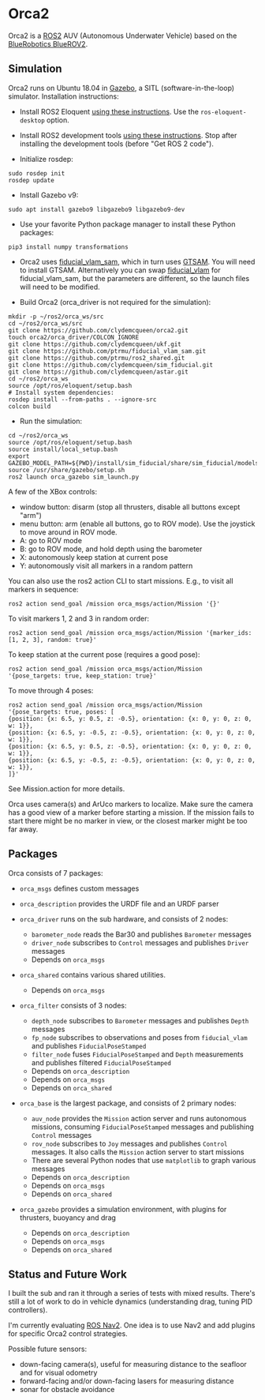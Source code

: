 # Orca2 #

Orca2 is a [ROS2](http://www.ros.org/) AUV (Autonomous Underwater Vehicle) based on the
[BlueRobotics BlueROV2](https://www.bluerobotics.com/store/rov/bluerov2/).

## Simulation

Orca2 runs on Ubuntu 18.04 in [Gazebo](http://gazebosim.org/), a SITL (software-in-the-loop) simulator.
Installation instructions:

* Install ROS2 Eloquent
[using these instructions](https://index.ros.org/doc/ros2/Installation/Eloquent/Linux-Install-Debians/).
Use the `ros-eloquent-desktop` option.

* Install ROS2 development tools
[using these instructions](https://index.ros.org/doc/ros2/Installation/Eloquent/Linux-Development-Setup/).
Stop after installing the development tools (before "Get ROS 2 code").

* Initialize rosdep:
~~~
sudo rosdep init
rosdep update
~~~

* Install Gazebo v9:
~~~
sudo apt install gazebo9 libgazebo9 libgazebo9-dev
~~~

* Use your favorite Python package manager to install these Python packages:
~~~
pip3 install numpy transformations
~~~

* Orca2 uses [fiducial_vlam_sam](https://github.com/ptrmu/fiducial_vlam_sam),
which in turn uses [GTSAM](https://github.com/borglab/gtsam).
You will need to install GTSAM.
Alternatively you can swap [fiducial_vlam](https://github.com/ptrmu/fiducial_vlam) for fiducial_vlam_sam,
but the parameters are different, so the launch files will need to be modified.

* Build Orca2 (orca_driver is not required for the simulation):
~~~
mkdir -p ~/ros2/orca_ws/src
cd ~/ros2/orca_ws/src
git clone https://github.com/clydemcqueen/orca2.git
touch orca2/orca_driver/COLCON_IGNORE
git clone https://github.com/clydemcqueen/ukf.git
git clone https://github.com/ptrmu/fiducial_vlam_sam.git
git clone https://github.com/ptrmu/ros2_shared.git
git clone https://github.com/clydemcqueen/sim_fiducial.git
git clone https://github.com/clydemcqueen/astar.git
cd ~/ros2/orca_ws
source /opt/ros/eloquent/setup.bash
# Install system dependencies:
rosdep install --from-paths . --ignore-src
colcon build
~~~

* Run the simulation:
~~~
cd ~/ros2/orca_ws
source /opt/ros/eloquent/setup.bash
source install/local_setup.bash
export GAZEBO_MODEL_PATH=${PWD}/install/sim_fiducial/share/sim_fiducial/models
source /usr/share/gazebo/setup.sh
ros2 launch orca_gazebo sim_launch.py
~~~

A few of the XBox controls:
* window button: disarm (stop all thrusters, disable all buttons except "arm")
* menu button: arm (enable all buttons, go to ROV mode). Use the joystick to move around in ROV mode.
* A: go to ROV mode
* B: go to ROV mode, and hold depth using the barometer
* X: autonomously keep station at current pose
* Y: autonomously visit all markers in a random pattern

You can also use the ros2 action CLI to start missions. E.g., to visit all markers in sequence:
~~~
ros2 action send_goal /mission orca_msgs/action/Mission '{}'
~~~

To visit markers 1, 2 and 3 in random order:
~~~
ros2 action send_goal /mission orca_msgs/action/Mission '{marker_ids: [1, 2, 3], random: true}'
~~~

To keep station at the current pose (requires a good pose):
~~~
ros2 action send_goal /mission orca_msgs/action/Mission '{pose_targets: true, keep_station: true}'
~~~

To move through 4 poses:
~~~
ros2 action send_goal /mission orca_msgs/action/Mission '{pose_targets: true, poses: [ 
{position: {x: 6.5, y: 0.5, z: -0.5}, orientation: {x: 0, y: 0, z: 0, w: 1}},
{position: {x: 6.5, y: -0.5, z: -0.5}, orientation: {x: 0, y: 0, z: 0, w: 1}},
{position: {x: 6.5, y: 0.5, z: -0.5}, orientation: {x: 0, y: 0, z: 0, w: 1}},
{position: {x: 6.5, y: -0.5, z: -0.5}, orientation: {x: 0, y: 0, z: 0, w: 1}},
]}'
~~~

See Mission.action for more details.

Orca uses camera(s) and ArUco markers to localize.
Make sure the camera has a good view of a marker before starting a mission.
If the mission fails to start there might be no marker in view, or the closest marker might be too far away.

## Packages

Orca consists of 7 packages:

* `orca_msgs` defines custom messages

* `orca_description` provides the URDF file and an URDF parser

* `orca_driver` runs on the sub hardware, and consists of 2 nodes:
  * `barometer_node` reads the Bar30 and publishes `Barometer` messages
  * `driver_node` subscribes to `Control` messages and publishes `Driver` messages
  * Depends on `orca_msgs`

* `orca_shared` contains various shared utilities.
  * Depends on `orca_msgs`

* `orca_filter` consists of 3 nodes:
  * `depth_node` subscribes to `Barometer` messages and publishes `Depth` messages
  * `fp_node` subscribes to observations and poses from `fiducial_vlam` and publishes `FiducialPoseStamped`
  * `filter_node` fuses `FiducialPoseStamped` and `Depth` measurements and publishes filtered `FiducialPoseStamped`  
  * Depends on `orca_description`
  * Depends on `orca_msgs`
  * Depends on `orca_shared`

* `orca_base` is the largest package, and consists of 2 primary nodes:
  * `auv_node` provides the `Mission` action server and runs autonomous missions, consuming `FiducialPoseStamped`
   messages and publishing `Control` messages
  * `rov_node` subscribes to `Joy` messages and publishes `Control` messages.
It also calls the `Mission` action server to start missions
  * There are several Python nodes that use `matplotlib` to graph various messages
  * Depends on `orca_description`
  * Depends on `orca_msgs`
  * Depends on `orca_shared`

* `orca_gazebo` provides a simulation environment, with plugins for thrusters, buoyancy and drag
  * Depends on `orca_description`
  * Depends on `orca_msgs`
  * Depends on `orca_shared`

## Status and Future Work

I built the sub and ran it through a series of tests with mixed results.
There's still a lot of work to do in vehicle dynamics (understanding drag, tuning PID controllers).

I'm currently evaluating [ROS Nav2](https://navigation.ros.org/). One idea is to use Nav2
and add plugins for specific Orca2 control strategies.

Possible future sensors:
* down-facing camera(s), useful for measuring distance to the seafloor and for visual odometry
* forward-facing and/or down-facing lasers for measuring distance
* sonar for obstacle avoidance
